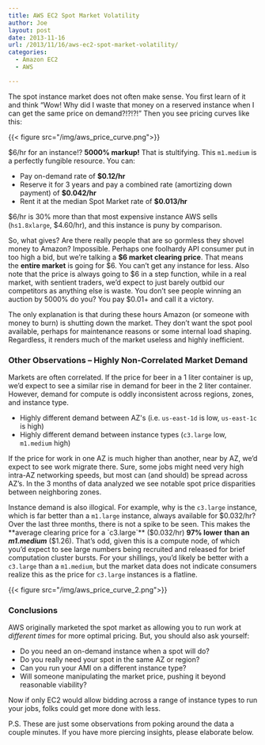 ```yaml
---
title: AWS EC2 Spot Market Volatility
author: Joe
layout: post
date: 2013-11-16
url: /2013/11/16/aws-ec2-spot-market-volatility/
categories:
  - Amazon EC2
  - AWS

---
```

The spot instance market does not often make sense. You first learn of it and think &#8220;Wow! Why did I waste that money on a reserved instance when I can get the same price on demand?!?!?!&#8221; Then you see pricing curves like this:

{{< figure src="/img/aws_price_curve.png">}}

$6/hr for an instance!? **5000% markup!** That is stultifying. This `m1.medium` is a perfectly fungible resource. You can:

  * Pay on-demand rate of **$0.12/hr**
  * Reserve it for 3 years and pay a combined rate (amortizing down payment) of **$0.042/hr**
  * Rent it at the median Spot Market rate of **$0.013/hr**

$6/hr is 30% more than that most expensive instance AWS sells (`hs1.8xlarge`, $4.60/hr), and this instance is puny by comparison.

So, what gives? Are there really people that are so gormless they shovel money to Amazon? Impossible. Perhaps one foolhardy API consumer put in too high a bid, but we&#8217;re talking a **$6 market clearing price**. That means the **entire market** is going for $6. You can&#8217;t get any instance for less. Also note that the price is always going to $6 in a step function, while in a real market, with sentient traders, we&#8217;d expect to just barely outbid our competitors as anything else is waste. You don&#8217;t see people winning an auction by 5000% do you? You pay $0.01+ and call it a victory.

The only explanation is that during these hours Amazon (or someone with money to burn) is shutting down the market. They don&#8217;t want the spot pool available, perhaps for maintenance reasons or some internal load shaping. Regardless, it renders much of the market useless and highly inefficient.

### Other Observations &#8211; Highly Non-Correlated Market Demand

Markets are often correlated. If the price for beer in a 1 liter container is up, we&#8217;d expect to see a similar rise in demand for beer in the 2 liter container. However, demand for compute is oddly inconsistent across regions, zones, and instance type.

  * Highly different demand between AZ's (i.e. `us-east-1d` is low, `us-east-1c` is high)
  * Highly different demand between instance types (`c3.large` low, `m1.medium` high)

If the price for work in one AZ is much higher than another, near by AZ, we&#8217;d expect to see work migrate there. Sure, some jobs might need very high intra-AZ networking speeds, but most can (and should) be spread across AZ&#8217;s. In the 3 months of data analyzed we see notable spot price disparities between neighboring zones.

Instance demand is also illogical. For example, why is the `c3.large` instance, which is far better than a `m1.large` instance, always available for $0.032/hr? Over the last three months, there is not a spike to be seen. This makes the **average clearing price for a `c3.large`** ($0.032/hr) **97% lower** **than an _m1.medium_** ($1.26). That&#8217;s odd, given this is a compute node, of which you&#8217;d expect to see large numbers being recruited and released for brief computation cluster bursts. For your shillings, you&#8217;d likely be better with a `c3.large` than a `m1.medium`, but the market data does not indicate consumers realize this as the price for `c3.large` instances is a flatline.

{{< figure src="/img/aws_price_curve_2.png">}}

### Conclusions

AWS originally marketed the spot market as allowing you to run work at _different times_ for more optimal pricing. But, you should also ask yourself:

  * Do you need an on-demand instance when a spot will do?
  * Do you really need your spot in the same AZ or region?
  * Can you run your AMI on a different instance type?
  * Will someone manipulating the market price, pushing it beyond reasonable viability?

Now if only EC2 would allow bidding across a range of instance types to run your jobs, folks could get more done with less.

P.S. These are just some observations from poking around the data a couple minutes. If you have more piercing insights, please elaborate below.